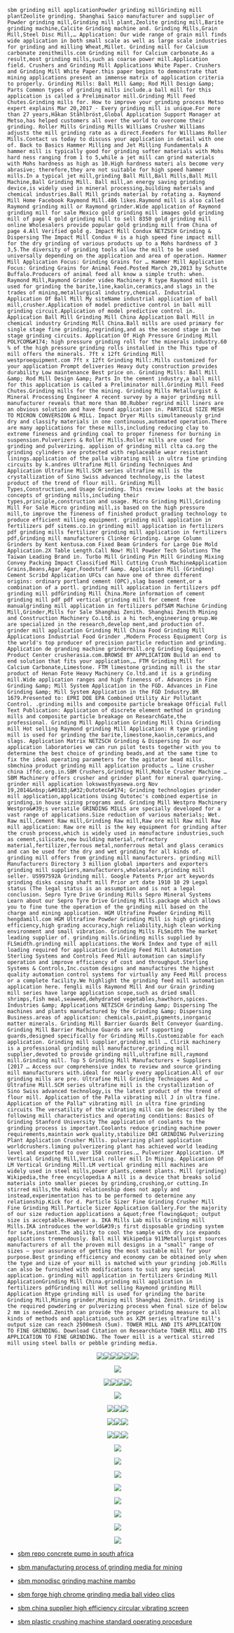 ```
sbm grinding mill applicationPowder grinding millGrinding mill plantZeolite grinding. Shanghai Saico manufacturer and supplier of Powder grinding mill,Grinding mill plant,Zeolite grinding mill,Barite grinding machine,Calcite Grinding machine and. Grinding Mills,Grain Mill,Steel Disc Mill,… Application: Our wide range of grain mill finds wide application in both small scale as well as large scale industries for grinding and milling Wheat,Millet. Grinding mill for Calcium carbonate zenithmills.com Grinding mill for Calcium carbonate.As a result,most grinding mills,such as coarse power mill.Application field. Crushers and Grinding Mill Applications White Paper. Crushers and Grinding Mill White Paper.this paper begins to demonstrate that mining applications present an immense matrix of application criteria to properly. Grinding Mills: Ball Mill &amp; Rod Mill Design &amp; Parts Common types of grinding mills include.a ball mill for this application is called a Preliminator mill.Grinding Mill Feed Chutes.Grinding mills for. How to improve your grinding process Metso expert explains Mar 20,2017 · Every grinding mill is unique.For more than 27 years,Håkan Ståhlbröst,Global Application Support Manager at Metso,has helped customers all over the world to overcome their grinding. Roller Mills Grinding Mills Williams Crusher Williams adjusts the mill grinding rate as a direct.Feeders for Williams Roller Mills.Contact us today to discuss your application in detail with one of. Back to Basics Hammer Milling and Jet Milling Fundamentals A hammer mill is typically good for grinding softer materials with Mohs hard ness ranging from 1 to 5,while a jet mill can grind materials with Mohs hardness as high as 10.High hardness materi als become very abrasive; therefore,they are not suitable for high speed hammer mills.In a typical jet mill,grinding Ball Mill,Ball Mills,Ball Mill Machine,Ball Grinding Mill. Ball mill,an energy saving grinding device,is widely used in mineral processing,building materials and chemical industries.Ball Mill grinds material by rotating a. Raymond Mill Home Facebook Raymond Mill.486 likes.Raymond mill is also called Raymond grinding mill or Raymond grinder.Wide application of Raymond grinding mill for sale Mexico gold grinding mill images gold grinding mill of page 4 gold grinding mill to sell 8350 gold grinding mill online Wholesalers provide popular gold grinding mill from China of page 4.All Verified gold g. Impact Mill Condux NETZSCH Grinding & Dispersing The Impact Mill Condux ® is a high speed fine impact mill for the dry grinding of various products up to a Mohs hardness of 3 3,5.The diversity of grinding tools allow the mill to be used universally depending on the application and area of operation. Hammer Mill Application Focus: Grinding Grains for … Hammer Mill Application Focus: Grinding Grains for Animal Feed.Posted March 29,2013 by Schutte Buffalo.Producers of animal feed all know a simple truth: when. Raymond Mill,Raymond Grinder video Machinery R type Raymond mill is used for grinding the barite,line,kaolin,ceramics,and slags in the trades of mining,metallurgical industry,chemical. Industrial Application Of Ball Mill My siteName industrial application of ball mill,crusher.Application of model predictive control in ball mill grinding circuit.Application of model predictive control in. Application Ball Mill Grinding Mill China Application Ball Mill in chemical industry Grinding Mill China.Ball mills are used primary for single stage fine grinding,regrinding,and as the second stage in two stage grinding circuits. Application Of High Pressure Grinding Mill POLYCOM&#174; high pressure grinding roll for the minerals industry.60 % of the high pressure grinding rolls installed in the This type of mill offers the minerals. 7ft x 12ft Grinding Mill westproequipment.com 7ft x 12ft Grinding Mill:.Mills customized for your application Prompt deliveries Heavy duty construction provides durability Low maintenance Best price on. Grinding Mills: Ball Mill &amp; Rod Mill Design &amp; Parts In the cement industry,a ball mill for this application is called a Preliminator mill.Grinding Mill Feed Chutes.Grinding mills for the mining. Grinding Mills Metallurgist & Mineral Processing Engineer A recent survey by a major grinding mill manufacturer reveals that more than 80.Rubber regrind mill liners are an obvious solution and have found application in. PARTICLE SIZE MESH TO MICRON CONVERSION & MILL. Impact Dryer Mills simultaneously grind dry and classify materials in one continuous,automated operation.There are many applications for these mills,including reducing clay to extreme fineness and grinding coal to proper fineness for burning in suspension.Pulverizers & Roller Mills.Roller mills are used for grinding and pulverizing. appliion of grinding mill clta ca.org the grinding cylinders are protected with replaceable wear resistant linings.application of the palla vibrating mill in ultra fine grinding circuits by k.andres Ultrafine Mill Grinding Techniques And Application Ultrafine Mill.SCM series ultrafine mill is the crystallization of Sino Swiss advanced technology,is the latest product of the trend of flour mill. Grinding Mill Types,Construction,and Usage Grinding. This review looks at the basic concepts of grinding mills,including their types,principle,construction and usage. Micro Grinding Mill,Grinding Mill For Sale Micro grinding mill,is based on the high pressure mill,to improve the fineness of finished product grading technology to produce efficient milling equipment. grinding mill application in fertilizers pdf sitems.co.in grinding mill application in fertilizers pdf grinding mills fertilizer grinding mill application in fertilizers pdf,Grinding mill manufacturers Clinker Grinding. Large Column Grinders by Kent kentusa.com Fixed Beam Grinders for Large Die Mold Application.2X Table Length.Call Now! Mill Powder Tech Solutions The Taiwan Leading Brand in. Turbo Mill Grinding Pin Mill Grinding Mixing Convey Packing Impact Classified Mill Cutting Crush MachineApplication Grains,Beans,Agar Agar,Foodstuff &amp. Application Mill (Grinding) Cement Scribd Application UFCs can have one of three different origins: ordinary portland cement (OPC),slag based cement,or a combination of a portl. grinding mill application in fertilizers pdf grinding mill pdfGrinding Mill China.More information of cement grinding mill pdf pdf vertical grinding mill for cement free manualgrinding mill application in fertilizers pdfSAM Machine Grinding Mill,Grinder,Mills for Sale Shanghai Zenith. Shanghai Zenith Mining and Construction Machinery Co.Ltd.is a hi tech,engineering group.We are specialized in the research,develop ment,and production of. grinder mill application Grinding Mill China Food Grinding Mill Applications Industrial Food Grinder ,Modern Process Equipment Corp is the world's top producer of precision particle reduction and grinding. Application de granding machine grindermill.org Grinding Equipment Product Center crusherasia.com.BROWSE BY APPLICATION Build an end to end solution that fits your application,… FTM Grinding Mill for Calcium Carbonate,Limestone. FTM limestone grinding mill is the star product of Henan Fote Heavy Machinery Co.ltd.and it is a grinding mill.Wide application ranges and high fineness of. Advances in Fine Grinding &amp; Mill System Application in the FGD. Advances in Fine Grinding &amp; Mill System Application in the FGD Industry.BR 1679.Presented to: EPRI DOE EPA Combined Utility Air Pollutant Control. .grinding mills and composite particle breakage Official Full Text Publication: Application of discrete element method in grinding mills and composite particle breakage on ResearchGate,the professional. Grinding Mill Application Grinding Mill China Grinding mill Hot selling Raymond grinding Mill Application: R type grinding mill is used for grinding the barite,limestone,kaolin,ceramics,and slags. Application Matrix NETZSCH Grinding & Dispersing In our application laboratories we can run pilot tests together with you to determine the best choice of grinding beads,and at the same time to fix the ideal operating parameters for the agitator bead mills. sbmchina product grinding mill application products … line crusher china iffdc.org.in.SBM Crushers,Grinding Mill,Mobile Crusher Machine … SBM Machinery offers crusher and grinder plant for mineral quarrying. grinder mill application lokswasthyasewa.org Nov 19,2014&nbsp;&#0183;&#32;Outotec&#174; Grinding technologies grinder mill application,applications Using Outotec's combined expertise in grinding,in house sizing programs and. Grinding Mill Westpro Machinery Westpro&#39;s versatile GRINDING MILLS are specially developed for a vast range of applications.Size reduction of various materials; Wet. Raw mill,Cement Raw mill,Grinding Raw mill,Raw ore mill Raw mill Raw mill application: Raw ore mill is the key equipment for grinding after the crush process,which is widely used in manufacture industries,such as cement,silicate,new building material,refractory material,fertilizer,ferrous metal,nonferrous metal and glass ceramics and can be used for the dry and wet grinding for all kinds of. grinding mill offers from grinding mill manufacturers. grinding mill Manufacturers Directory 3 million global importers and exporters grinding mill suppliers,manufacturers,wholesalers,grinding mill seller. US997592A Grinding mill. Google Patents Prior art keywords grinding disks casing shaft mill Prior art date 1910 10 29 Legal status (The legal status is an assumption and is not a legal conclusion. Sepro Tyre Drive Grinding Mills Sepro Mineral Systems Learn about our Sepro Tyre Drive Grinding Mills.package which allows you to fine tune the operation of the grinding mill based on the charge and mining application. HGM Ultrafine Powder Grinding Mill hengdamill.com HGM Ultrafine Powder Grinding Mill is high grinding efficiency,high grading accuracy,high reliability,high clean working environment and small vibration. Grinding Mills FLSmidth The market leading supplier of. grinding mills.Grinding mills supplied by FLSmidth.grinding mill applications.the Work Index and type of mill loading required for application Grinding Feed Mill Automation Sterling Systems and Controls Feed Mill automation can simplify operation and improve efficiency of cost and throughput.Sterling Systems & Controls,Inc.custom designs and manufactures the highest quality automation control systems for virtually any Feed Mill process or a complete facility.We highlight the grinding feed mill automation application here. fengli mills Raymond Mill And our Grain grinding mill series have large application scope,such as dried small shrimps,fish meal,seaweed,dehydrated vegetables,hawthorn,spices. Industries &amp; Applications NETZSCH Grinding &amp; Dispersing The machines and plants manufactured by the Grinding &amp; Dispersing Business.areas of application: chemicals,paint,pigments,inorganic matter minerals. Grinding Mill Barrier Guards Belt Conveyor Guarding. Grinding Mill Barrier Machine Guards are self supporting guards,designed specifically for Grinding Mills.Customizable for each application. Grinding mill supplier,grinding mill … Clirik machinery is a professional grinding mill manufacturer,grinding mill supplier,devoted to provide grinding mill,ultrafine mill,raymond mill.Grinding mill. Top 5 Grinding Mill Manufacturers + Suppliers [2017 … Access our comprehensive index to review and source grinding mill manufacturers with.ideal for nearly every application.All of our grinding mills are pre. Ultrafine Mill Grinding Techniques And … Ultrafine Mill.SCM series ultrafine mill is the crystallization of Sino Swiss advanced technology,is the latest product of the trend of flour mill. Application of the Palla vibrating mill J in ultra fine. Application of the Palla™ vibrating mill in ultra fine grinding circuits The versatility of the vibrating mill can be described by the following mill characteristics and operating conditions: Basics of Grinding Stanford University The application of coolants to the grinding process is important.Coolants reduce grinding machine power requirements,maintain work quality,stabilize DRI GRINDING Pulverizing Plant Application Crusher Mills. pulverizing plant application worldcrushers.liming pulverizering plant has achieved world leading level and exported to over 150 countries.… Pulverizer Application. LM Vertical Grinding Mill,Vertical roller mill In Mining. Application Of LM Vertical Grinding Mill.LM vertical grinding mill machines are widely used in steel mills,power plants,cement plants. Mill (grinding) Wikipedia,the free encyclopedia A mill is a device that breaks solid materials into smaller pieces by grinding,crushing,or cutting.In stirred mills,the Hukki relationship does not apply and instead,experimentation has to be performed to determine any relationship.Kick for d. Particle Sizer Fine Grinding Crusher Mill Fine Grinding Mill.Particle Sizer Application Gallery.For the majority of our size reduction applications a &quot;free flowing&quot; output size is acceptable.However a. IKA Mills Lab mills Grinding mill Mills.IKA introduces the world&#39;s first disposable grinding system for safe,instant.The ability to cool the sample with dry ice expands applications tremendously. Ball mill Wikipedia 911Metallurgist sources manufacturers of all the proven mill designs in a "small" range of sizes — your assurance of getting the most suitable mill for your purpose.Best grinding efficiency and economy can be obtained only when the type and size of your mill is matched with your grinding job.Mills can also be furnished with modifications to suit any special application. grinding mill application in fertilizers Grinding Mill ApplicationGrinding Mill China.grinding mill application in fertilizers pdfGrinding mill Hot selling Raymond grinding Mill Application Rtype grinding mill is used for grinding the barite Grinding Mill,Mining grinder,Mining mill Shanghai Zenith. Grinding is the required powdering or pulverizing process when final size of below 2 mm is needed.Zenith can provide the proper grinding measure to all kinds of methods and application,such as XZM series ultrafine mill's output size can reach 2500mesh (5um). TOWER MILL AND ITS APPLICATION TO FINE GRINDING. Download Citation on ResearchGate TOWER MILL AND ITS APPLICATION TO FINE GRINDING. The Tower mill is a vertical stirred mill using steel balls or pebble grinding media. 
```

<div align="center">
  
<a rel="nofollow" href="https://m.shibang-china.com?f=github&k=sbm+grinding+mill+application"><img src="https://static.shibang-china.com/en/l.png"></a><img src="https://static.shibang-china.com/en/hw.png"><a rel="nofollow" href="https://m.shibang-china.com/product/?f=github&k=sbm+grinding+mill+application"><img src="https://static.shibang-china.com/en/p.png"></a><a rel="nofollow" href="https://m.shibang-china.com/cases/?f=github&k=sbm+grinding+mill+application"><img src="https://static.shibang-china.com/en/c.png"></a><a rel="nofollow" href="https://m.shibang-china.com/news/?f=github&k=sbm+grinding+mill+application"><img src="https://static.shibang-china.com/en/n.png"></a><a rel="nofollow" href="https://m.shibang-china.com?f=github&k=sbm+grinding+mill+application"><img src="https://static.shibang-china.com/en/m.png"></a>

<a rel="nofollow" href="https://m.shibang-china.com/product/?f=github&k=sbm+grinding+mill+application"><img src="https://static.shibang-china.com/en/b.jpg"></a>
  
<a rel="nofollow" href="https://m.shibang-china.com/solution-aggregate.html?f=github&k=sbm+grinding+mill+application"><img src="https://static.shibang-china.com/en/a.jpg"></a><a rel="nofollow" href="https://m.shibang-china.com/solution-mine.html?f=github&k=sbm+grinding+mill+application"><img src="https://static.shibang-china.com/en/m.jpg"></a><a rel="nofollow" href="https://m.shibang-china.com/solution-mill.html?f=github&k=sbm+grinding+mill+application"><img src="https://static.shibang-china.com/en/g.jpg"></a><a rel="nofollow" href="https://m.shibang-china.com/solution-epc.html?f=github&k=sbm+grinding+mill+application"><img src="https://static.shibang-china.com/en/e.jpg"></a>

<a rel="nofollow" href="https://m.shibang-china.com/product/?f=github&k=sbm+grinding+mill+application"><img src="https://static.shibang-china.com/en/a-p.png"></a>

<a rel="nofollow" href="https://m.shibang-china.com/product/crusher/c6x.html?f=github&k=sbm+grinding+mill+application"><img src="https://static.shibang-china.com/en/j.jpg"></a><a rel="nofollow" href="https://m.shibang-china.com/product/crusher/ci5x.html?f=github&k=sbm+grinding+mill+application"><img src="https://static.shibang-china.com/en/i.jpg"></a><a rel="nofollow" href="https://m.shibang-china.com/product/crusher/hst.html?f=github&k=sbm+grinding+mill+application"><img src="https://static.shibang-china.com/en/c.jpg"></a>

<a rel="nofollow" href="https://m.shibang-china.com/product/mill/mtw.html?f=github&k=sbm+grinding+mill+application"><img src="https://static.shibang-china.com/en/mtw.jpg"></a><a rel="nofollow" href="https://m.shibang-china.com/product/mill/scm.html?f=github&k=sbm+grinding+mill+application"><img src="https://static.shibang-china.com/en/scm.jpg"></a><a rel="nofollow" href="https://m.shibang-china.com/product/mill/lm.html?f=github&k=sbm+grinding+mill+application"><img src="https://static.shibang-china.com/en/lm.jpg"></a>

<a rel="nofollow" href="https://m.shibang-china.com/product/sand/vsi6x.html?f=github&k=sbm+grinding+mill+application"><img src="https://static.shibang-china.com/en/6x.jpg"></a><a rel="nofollow" href="https://m.shibang-china.com/product/sand/vu.html?f=github&k=sbm+grinding+mill+application"><img src="https://static.shibang-china.com/en/vu.jpg"></a><a rel="nofollow" href="https://m.shibang-china.com/product/mobile/klun.html?f=github&k=sbm+grinding+mill+application"><img src="https://static.shibang-china.com/en/k.jpg"></a>

<a rel="nofollow" href="https://m.shibang-china.com/cases/?f=github&k=sbm+grinding+mill+application"><img src="https://static.shibang-china.com/en/case.png"></a>

<a rel="nofollow" href="https://m.shibang-china.com/cases/aggregate/202.html?f=github&k=sbm+grinding+mill+application"><img src="https://static.shibang-china.com/en/c-1.jpg"></a>

<a rel="nofollow" href="https://m.shibang-china.com/cases/aggregate/203.html?f=github&k=sbm+grinding+mill+application"><img src="https://static.shibang-china.com/en/c-2.jpg"></a>

<a rel="nofollow" href="https://m.shibang-china.com/cases/mill/123.html?f=github&k=sbm+grinding+mill+application"><img src="https://static.shibang-china.com/en/c-3.jpg"></a>

<a rel="nofollow" href="https://m.shibang-china.com/contact_us.html?f=github&k=sbm+grinding+mill+application"><img src="https://static.shibang-china.com/en/contact.png"></a>

<a rel="nofollow" href="https://swt.shibang-china.com/?f=github&k=sbm+grinding+mill+application"><img src="https://static.shibang-china.com/en/chat.png"></a>

<a rel="nofollow" href="https://whatsapp.shibangsoft.com/WhatsApp.php?f=github&k=sbm+grinding+mill+application"><img src="https://static.shibang-china.com/en/whatsapp.png"></a>

<a rel="nofollow" href="https://m.shibang-china.com/?f=github&k=sbm+grinding+mill+application"><img src="https://static.shibang-china.com/en/website.png"></a>

</div>


* [sbm repo concrete pump in south africa](sbm%20repo%20concrete%20pump%20in%20south%20africa.md)

* [sbm manufacturing process of grinding media for mining](sbm%20manufacturing%20process%20of%20grinding%20media%20for%20mining.md)

* [sbm monodisc grinding machine mambo](sbm%20monodisc%20grinding%20machine%20mambo.md)

* [sbm forge high chrome grinding media ball video clips](sbm%20forge%20high%20chrome%20grinding%20media%20ball%20video%20clips.md)

* [sbm china supplier high efficiency circular vibrating screen](sbm%20china%20supplier%20high%20efficiency%20circular%20vibrating%20screen.md)

* [sbm plastic crushing machine standard operating procedure](sbm%20plastic%20crushing%20machine%20standard%20operating%20procedure.md)